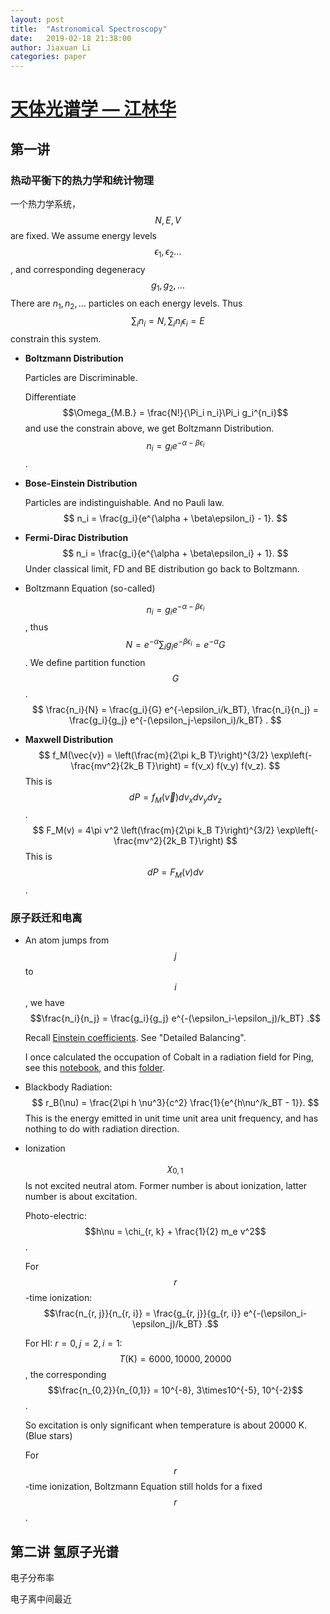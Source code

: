 ```yaml
---
layout: post
title:  "Astronomical Spectroscopy"
date:   2019-02-18 21:38:00
author: Jiaxuan Li
categories: paper
---
```

# [天体光谱学 — 江林华](http://kiaa.pku.edu.cn/~jiang/teaching.html#teach=class3)

## 第一讲

### 热动平衡下的热力学和统计物理

一个热力学系统，$$N, E, V$$ are fixed. We assume energy levels $$\epsilon_1, \epsilon_2…$$ , and corresponding degeneracy $$g_1, g_2, …$$ There are $n_1, n_2, ...$ particles on each energy levels. Thus $$\sum_i n_i = N, \sum_i n_i \epsilon_i = E$$ constrain this system.

- **Boltzmann Distribution**

  Particles are Discriminable. 

  Differentiate $$\Omega_{M.B.} = \frac{N!}{\Pi_i n_i}\Pi_i g_i^{n_i}$$ and use the constrain above, we get Boltzmann Distribution. $$n_i = g_i e^{- \alpha - \beta\epsilon_i}$$.

- **Bose-Einstein Distribution**

  Particles are indistinguishable. And no Pauli law.
  $$
  n_i = \frac{g_i}{e^{\alpha + \beta\epsilon_i} - 1}.
  $$

- **Fermi-Dirac Distribution**
  $$
  n_i = \frac{g_i}{e^{\alpha + \beta\epsilon_i} + 1}.
  $$
  Under classical limit, FD and BE distribution go back to Boltzmann.

- Boltzmann Equation (so-called)

  $$n_i = g_i e^{- \alpha - \beta\epsilon_i}$$, thus $$N = e^{-\alpha} \sum_i g_i e^{-\beta \epsilon_i} = e^{-\alpha} G$$. We define partition function $$G$$. 
  $$
  \frac{n_i}{N} = \frac{g_i}{G} e^{-\epsilon_i/k_BT}, \frac{n_i}{n_j} = \frac{g_i}{g_j} e^{-(\epsilon_j-\epsilon_i)/k_BT} .
  $$

- **Maxwell Distribution**
  $$
  f_M(\vec{v}) = \left(\frac{m}{2\pi k_B T}\right)^{3/2} \exp\left(-\frac{mv^2}{2k_B T}\right) = f(v_x) f(v_y) f(v_z).
  $$
  This is $$dP = f_M(\vec{v}) dv_x dv_y dv_z$$.
  $$
  F_M(v) = 4\pi v^2 \left(\frac{m}{2\pi k_B T}\right)^{3/2} \exp\left(-\frac{mv^2}{2k_B T}\right)
  $$
  This is $$dP = F_M(v) dv$$.

### 原子跃迁和电离

- An atom jumps from $$j$$ to $$i$$, we have ​$$\frac{n_i}{n_j} = \frac{g_i}{g_j} e^{-(\epsilon_i-\epsilon_j)/k_BT} .$$

  Recall [Einstein coefficients](https://en.wikipedia.org/wiki/Einstein_coefficients). See "Detailed Balancing". 

  I once calculated the occupation of Cobalt in a radiation field for Ping, see this [notebook](https://nbviewer.jupyter.org/github/astroJacobLi/astro-ph/blob/master/Ping/Cobalt.ipynb), and this [folder](https://github.com/AstroJacobLi/astro-ph/tree/master/Ping).  

- Blackbody Radiation: 
  $$
  r_B(\nu) = \frac{2\pi h \nu^3}{c^2} \frac{1}{e^{h\nu^/k_BT - 1}}.
  $$
  This is the energy emitted in unit time unit area unit frequency, and has nothing to do with radiation direction.

- Ionization

  $$\chi_{0, 1}$$ Is not excited neutral atom. Former number is about ionization, latter number is about excitation.

  Photo-electric: $$h\nu = \chi_{r, k} + \frac{1}{2} m_e v^2$$.

  For $$r$$-time ionization: $$\frac{n_{r, j}}{n_{r, i}} = \frac{g_{r, j}}{g_{r, i}} e^{-(\epsilon_i-\epsilon_j)/k_BT} .$$

  For HI: $r=0, j=2, i=1$: $$T(\text{K}) = 6000, 10000, 20000$$, the corresponding $$\frac{n_{0,2}}{n_{0,1}} = 10^{-8}, 3\times10^{-5}, 10^{-2}$$.

  So excitation is only significant when temperature is about 20000 K. (Blue stars)

  For $$r$$-time ionization, Boltzmann Equation still holds for a fixed $$r$$.



## 第二讲 氢原子光谱

电子分布率 

电子离中间最近